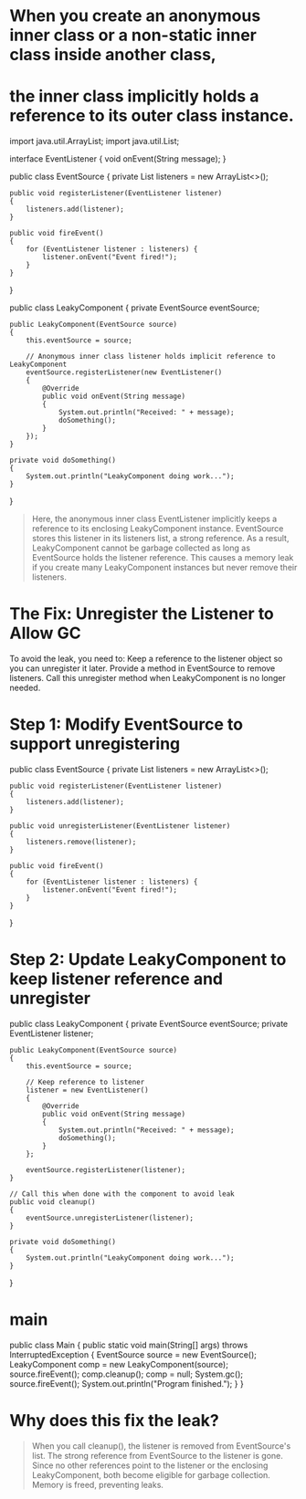 # When you create an anonymous inner class or a non-static inner class inside another class, 
# the inner class implicitly holds a reference to its outer class instance.

import java.util.ArrayList;
import java.util.List;

interface EventListener 
{
    void onEvent(String message);
}

public class EventSource 
{
    private List<EventListener> listeners = new ArrayList<>();

    public void registerListener(EventListener listener) 
    {
        listeners.add(listener);
    }

    public void fireEvent() 
    {
        for (EventListener listener : listeners) {
            listener.onEvent("Event fired!");
        }
    }
}

public class LeakyComponent 
{
    private EventSource eventSource;

    public LeakyComponent(EventSource source) 
    {
        this.eventSource = source;

        // Anonymous inner class listener holds implicit reference to LeakyComponent
        eventSource.registerListener(new EventListener() 
        {
            @Override
            public void onEvent(String message) 
            {
                System.out.println("Received: " + message);
                doSomething();
            }
        });
    }

    private void doSomething() 
    {
        System.out.println("LeakyComponent doing work...");
    }
}

> Here, the anonymous inner class EventListener implicitly keeps a reference to its 
enclosing LeakyComponent instance.
> EventSource stores this listener in its listeners list, a strong reference.
> As a result, LeakyComponent cannot be garbage collected as long as EventSource holds the listener reference.
This causes a memory leak if you create many LeakyComponent instances but never remove their listeners.

# The Fix: Unregister the Listener to Allow GC
To avoid the leak, you need to:
Keep a reference to the listener object so you can unregister it later.
Provide a method in EventSource to remove listeners.
Call this unregister method when LeakyComponent is no longer needed.

# Step 1: Modify EventSource to support unregistering
public class EventSource 
{
    private List<EventListener> listeners = new ArrayList<>();

    public void registerListener(EventListener listener) 
    {
        listeners.add(listener);
    }
    
    public void unregisterListener(EventListener listener) 
    {
        listeners.remove(listener);
    }

    public void fireEvent() 
    {
        for (EventListener listener : listeners) {
            listener.onEvent("Event fired!");
        }
    }
}

# Step 2: Update LeakyComponent to keep listener reference and unregister
public class LeakyComponent 
{
    private EventSource eventSource;
    private EventListener listener;

    public LeakyComponent(EventSource source) 
    {
        this.eventSource = source;

        // Keep reference to listener
        listener = new EventListener() 
        {
            @Override
            public void onEvent(String message) 
            {
                System.out.println("Received: " + message);
                doSomething();
            }
        };

        eventSource.registerListener(listener);
    }

    // Call this when done with the component to avoid leak
    public void cleanup() 
    {
        eventSource.unregisterListener(listener);
    }

    private void doSomething() 
    {
        System.out.println("LeakyComponent doing work...");
    }
}

# main
public class Main 
{
    public static void main(String[] args) throws InterruptedException 
    {
        EventSource source = new EventSource();
        LeakyComponent comp = new LeakyComponent(source);
        source.fireEvent();
        comp.cleanup();
        comp = null;
        System.gc();
        source.fireEvent();
        System.out.println("Program finished.");
    }
}

# Why does this fix the leak?
> When you call cleanup(), the listener is removed from EventSource's list.
The strong reference from EventSource to the listener is gone.
> Since no other references point to the listener or the enclosing LeakyComponent, 
both become eligible for garbage collection.
> Memory is freed, preventing leaks.

